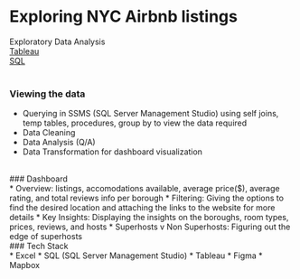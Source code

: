# Exploring NYC Airbnb listings
Exploratory Data Analysis<br/>
[Tableau](https://public.tableau.com/app/profile/sujay.bahumik/viz/AirbnbListingsNewYorkCity/Home#1) <br/>
[SQL](https://github.com/s1dewalker/Airbnb-listings-NYC/blob/main/SQLQuery_Airbnb_NewYork.sql) <br/>
<br/>
### Viewing the data<br/>
* Querying in SSMS (SQL Server Management Studio) using self joins, temp tables, procedures, group by to view the data required<br/>
* Data Cleaning
* Data Analysis (Q/A)
* Data Transformation for dashboard visualization
<br/>
### Dashboard<br/>
* Overview: listings, accomodations available, average price($), average rating, and total reviews info per borough
* Filtering: Giving the options to find the desired location and attaching the links to the website for more details
* Key Insights: Displaying the insights on the boroughs, room types, prices, reviews, and hosts
* Superhosts v Non Superhosts: Figuring out the edge of superhosts
<br/>
### Tech Stack<br/>
* Excel
* SQL (SQL Server Management Studio)
* Tableau
* Figma
* Mapbox
